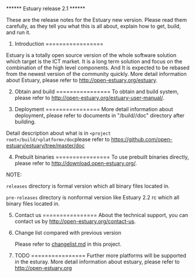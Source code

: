 ******  Estuary release 2.1 ******

These are the release notes for the Estuary new version. Please read them carefully, as they tell you what this is all about, explain how to get, build, and run it.


1. Introduction 
=================

  Estuary is a totally open source version of the whole software solution which target is the ICT market. It is a long term solution and focus on the combination of the high level components. And It is expected to be rebased from the newest version of the community quickly.
  More detail information about Estuary, please refer to http://open-estuary.org/estuary.

2. Obtain and build
================
  To obtain and build system, please refer to http://open-estuary.org/estuary-user-manual/.

3. Deployment
================
  More detail information about deployment, please refer to documents in "<project root>/build/<platform>/doc" directory after building.
  
  Detail description about what is in `<project root>/build/<platform>/doc`please refer to https://github.com/open-estuary/estuary/tree/master/doc

4. Prebuilt binaries
================
To use prebuilt binaries directly, please refer to http://download.open-estuary.org/.

NOTE:
  
`releases` directory is formal version which all binary files located in.
  
`pre-releases` directory is nonformal version like Estuary  2.2 rc<number> which all binary files located in. 

5. Contact us
================
  About the technical support, you can contact us by http://open-estuary.org/contact-us.

6. Change list compared with previous version

   Please refer to [changelist.md](https://github.com/open-estuary/estuary/blob/master/README.md) in this project.

7. TODO
================
  Further more platforms will be supported in the esturay.
  More detail information about estuary, please refer to
  http://open-estuary.org
